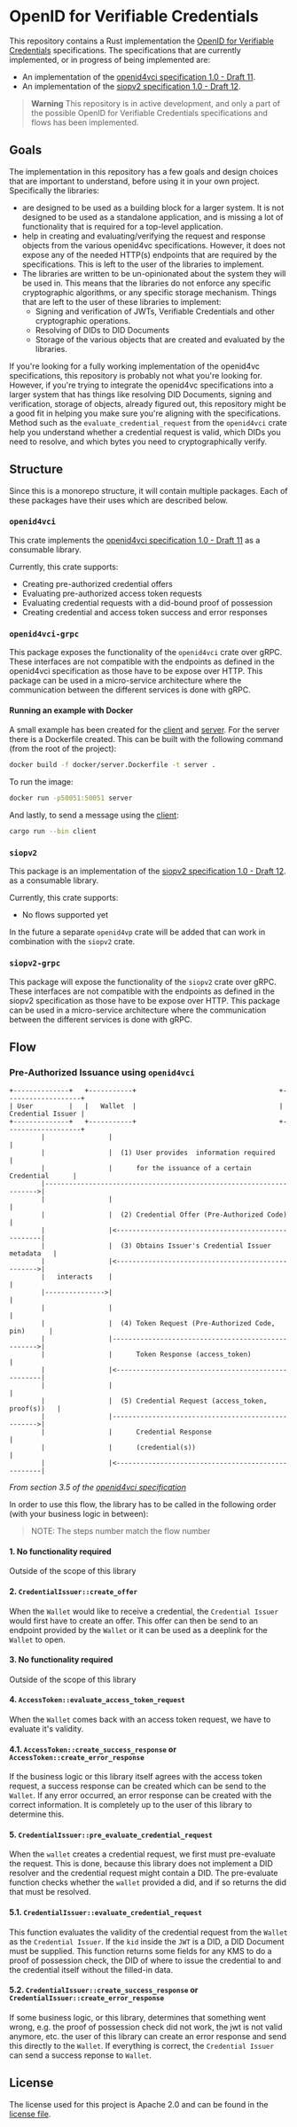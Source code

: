 # OpenID for Verifiable Credentials

This repository contains a Rust implementation the [OpenID for Verifiable Credentials](https://openid.net/openid4vc/) specifications. The specifications that are currently implemented, or in progress of being implemented are:

- An implementation of the [openid4vci
  specification 1.0 - Draft
  11](https://openid.net/specs/openid-4-verifiable-credential-issuance-1_0-11.html).
- An implementation of the [siopv2 specification 1.0 - Draft
  12](https://openid.net/specs/openid-connect-self-issued-v2-1_0-12.html).

> **Warning**
> This repository is in active development, and only a part of the possible OpenID for Verifiable Credentials specifications and flows has been implemented.

## Goals

The implementation in this repository has a few goals and design choices that are important to understand, before using it in your own project. Specifically the libraries:

- are designed to be used as a building block for a larger system. It is not designed to be used as a standalone application, and is missing a lot of functionality that is required for a top-level application.
- help in creating and evaluating/verifying the request and response objects from the various openid4vc specifications. However, it does not expose any of the needed HTTP(s) endpoints that are required by the specifications. This is left to the user of the libraries to implement.
- The libraries are written to be un-opinionated about the system they will be used in. This means that the libraries do not enforce any specific cryptographic algorithms, or any specific storage mechanism. Things that are left to the user of these libraries to implement:
  - Signing and verification of JWTs, Verifiable Credentials and other cryptographic operations.
  - Resolving of DIDs to DID Documents
  - Storage of the various objects that are created and evaluated by the libraries.

If you're looking for a fully working implementation of the openid4vc specifications, this repository is probably not what you're looking for. However, if you're trying to integrate the openid4vc specifications into a larger system that has things like resolving DID Documents, signing and verification, storage of objects, already figured out, this repository might be a good fit in helping you make sure you're aligning with the specifications. Method such as the `evaluate_credential_request` from the `openid4vci` crate help you understand whether a credential request is valid, which DIDs you need to resolve, and which bytes you need to cryptographically verify.

## Structure

Since this is a monorepo structure, it will contain multiple packages. Each of
these packages have their uses which are described below.

### `openid4vci`

This crate implements the [openid4vci
specification 1.0 - Draft 11](https://openid.net/specs/openid-4-verifiable-credential-issuance-1_0-11.html)
as a consumable library.

Currently, this crate supports:

- Creating pre-authorized credential offers
- Evaluating pre-authorized access token requests
- Evaluating credential requests with a did-bound proof of possession
- Creating credential and access token success and error responses

### `openid4vci-grpc`

This package exposes the functionality of the `openid4vci` crate over gRPC. These
interfaces are not compatible with the endpoints as defined in the openid4vci
specification as those have to be expose over HTTP. This package can be used in
a micro-service architecture where the communication between the different
services is done with gRPC.

#### Running an example with Docker

A small example has been created for the
[client](./crates/openid4vci-grpc/src/client.rs) and
[server](./crates/openid4vci-grpc/src/server.rs). For the server there is a
Dockerfile created. This can be built with the following command (from the root
of the project):

```sh
docker build -f docker/server.Dockerfile -t server .
```

To run the image:

```sh
docker run -p50051:50051 server
```

And lastly, to send a message using the
[client](./crates/openid4vci-grpc/src/client):

```sh
cargo run --bin client
```

### `siopv2`

This package is an implementation of the [siopv2 specification 1.0 - Draft 12](https://openid.net/specs/openid-connect-self-issued-v2-1_0-12.html).
as a consumable library.

Currently, this crate supports:

- No flows supported yet

In the future a separate `openid4vp` crate will be added that can work in combination with the `siopv2` crate.

### `siopv2-grpc`

This package will expose the functionality of the `siopv2` crate over gRPC. These
interfaces are not compatible with the endpoints as defined in the siopv2
specification as those have to be expose over HTTP. This package can be used in
a micro-service architecture where the communication between the different
services is done with gRPC.

## Flow

### Pre-Authorized Issuance using `openid4vci`

```ignore
+--------------+   +-----------+                                    +-------------------+
| User         |   |   Wallet  |                                    | Credential Issuer |
+--------------+   +-----------+                                    +-------------------+
        |                |                                                    |
        |                |  (1) User provides  information required           |
        |                |      for the issuance of a certain Credential      |
        |-------------------------------------------------------------------->|
        |                |                                                    |
        |                |  (2) Credential Offer (Pre-Authorized Code)        |
        |                |<---------------------------------------------------|
        |                |  (3) Obtains Issuer's Credential Issuer metadata   |
        |                |<-------------------------------------------------->|
        |   interacts    |                                                    |
        |--------------->|                                                    |
        |                |                                                    |
        |                |  (4) Token Request (Pre-Authorized Code, pin)      |
        |                |--------------------------------------------------->|
        |                |      Token Response (access_token)                 |
        |                |<---------------------------------------------------|
        |                |                                                    |
        |                |  (5) Credential Request (access_token, proof(s))   |
        |                |--------------------------------------------------->|
        |                |      Credential Response                           |
        |                |      (credential(s))                               |
        |                |<---------------------------------------------------|
```

_From section 3.5 of the [openid4vci
specification](https://openid.net/specs/openid-4-verifiable-credential-issuance-1_0-11.html#section-3.5)_

In order to use this flow, the library has to be called in the following order
(with your business logic in between):

> NOTE: The steps number match the flow number

#### 1. No functionality required

Outside of the scope of this library

#### 2. `CredentialIssuer::create_offer`

When the `Wallet` would like to receive a credential, the `Credential Issuer`
would first have to create an offer. This offer can then be send to an endpoint
provided by the `Wallet` or it can be used as a deeplink for the `Wallet` to
open.

#### 3. No functionality required

Outside of the scope of this library

#### 4. `AccessToken::evaluate_access_token_request`

When the `Wallet` comes back with an access token request, we have to evaluate
it's validity.

#### 4.1. `AccessToken::create_success_response` or `AccessToken::create_error_response`

If the business logic or this library itself agrees with the access token
request, a success response can be created which can be send to the `Wallet`.
If any error occurred, an error response can be created with the correct
information. It is completely up to the user of this library to determine this.

#### 5. `CredentialIssuer::pre_evaluate_credential_request`

When the `wallet` creates a credential request, we first must pre-evaluate the
request. This is done, because this library does not implement a DID resolver
and the credential request might contain a DID. The pre-evaluate function
checks whether the `wallet` provided a did, and if so returns the did that must
be resolved.

#### 5.1. `CredentialIssuer::evaluate_credential_request`

This function evaluates the validity of the credential request from the
`Wallet` as the `Credential Issuer`. If the `kid` inside the `JWT` is a DID, a
DID Document must be supplied. This function returns some fields for any KMS to
do a proof of possession check, the DID of where to issue the credential to and
the credential itself without the filled-in data.

#### 5.2. `CredentialIssuer::create_success_response` or `CredentialIssuer::create_error_response`

If some business logic, or this library, determines that something went wrong,
e.g. the proof of possession check did not work, the jwt is not valid anymore,
etc. the user of this library can create an error response and send this
directly to the `Wallet`. If everything is correct, the `Credential Issuer` can
send a success reponse to `Wallet`.

## License

The license used for this project is Apache 2.0 and can be found in the
[license file](./LICENSE).
